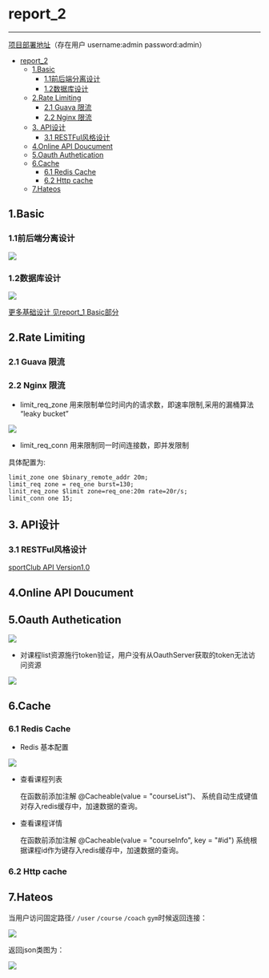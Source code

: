 # report_2

----------

[项目部署地址](http://106.15.200.225)（存在用户 username:admin  password:admin）

<!-- TOC -->

- [report_2](#report_2)
    - [1.Basic](#1basic)
        - [1.1前后端分离设计](#11前后端分离设计)
        - [1.2数据库设计](#12数据库设计)
    - [2.Rate Limiting](#2rate-limiting)
        - [2.1 Guava 限流](#21-guava-限流)
        - [2.2 Nginx 限流](#22-nginx-限流)
    - [3. API设计](#3-api设计)
        - [3.1 RESTFul风格设计](#31-restful风格设计)
    - [4.Online API Doucument](#4online-api-doucument)
    - [5.Oauth Authetication](#5oauth-authetication)
    - [6.Cache](#6cache)
        - [6.1 Redis Cache](#61-redis-cache)
        - [6.2 Http cache](#62-http-cache)
    - [7.Hateos](#7hateos)

<!-- /TOC -->

## 1.Basic

### 1.1前后端分离设计

![](/docImage/front_back.png)

### 1.2数据库设计

![](/docImage/ER_Model.png)


[更多基础设计 见report_1 Basic部分](report_1.md)

## 2.Rate Limiting

### 2.1 Guava 限流

### 2.2 Nginx 限流

+ limit_req_zone 用来限制单位时间内的请求数，即速率限制,采用的漏桶算法 “leaky bucket” 

![](docImage/nginx_1.jpg)

+ limit_req_conn 用来限制同一时间连接数，即并发限制 

具体配置为:
	
	limit_zone one $binary_remote_addr 20m;
	limit_req zone = req_one burst=130;
	linit_req_zone $limit zone=req_one:20m rate=20r/s;
	limit_conn one 15;


## 3. API设计

### 3.1 RESTFul风格设计

[sportClub API Version1.0](API_V1.md)

## 4.Online API Doucument

## 5.Oauth Authetication


![](/docImage/oauth_3.png)


+ 对课程list资源施行token验证，用户没有从OauthServer获取的token无法访问资源

![](/docImage/oauth_2.png)
## 6.Cache

### 6.1 Redis Cache

+ Redis 基本配置

![](/docImage/redis_conf.png)

+ 查看课程列表
    
    在函数前添加注解
    @Cacheable(value = "courseList")、
    系统自动生成键值对存入redis缓存中，加速数据的查询。
    
    
+ 查看课程详情
   
    在函数前添加注解
    @Cacheable(value = "courseInfo", key = "#id")
    系统根据课程id作为键存入redis缓存中，加速数据的查询。

### 6.2 Http cache


## 7.Hateos

当用户访问固定路径`/` `/user` `/course` `/coach` `gym`时候返回连接：

![](/docImage/Hateos.png)

返回json类图为：

![](/docImage/Hateos_1.png)




